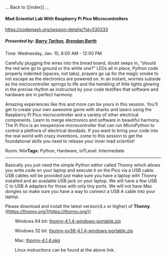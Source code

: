 

... Back to [[index]] ...


#### Mad Scientist Lab With Raspberry Pi Pico Microcontrollers

https://codemash.org/session-details/?id=530333
##### **Presented by:** [Barry Tarlton](https://codemash.org/speaker-details?id=8df97796-8644-4bb5-82e3-103a3c34138c), [Brendan Barth](https://codemash.org/speaker-details?id=145c3c07-2cd4-44ee-9048-4f7ab3219efb)

Time: Wednesday, Jan. 10, 8:00 AM - 12:00 PM

Carefully plugging the wires into the bread board, doubt seeps in, “should the red wire go to ground or the white one?” LEDs all in place, Python code properly indented (spaces, not tabs), prayers go up for the magic smoke to not escape as the electronics are powered on. In an instant, worries subside as the microcontroller springs to life and the twinkling of little lights glowing in the precise rhythm as instructed by your code testifies that software and hardware are in perfect harmony.  
  
Amazing experiences like this and more can be yours in this session. You’ll get to create your own awesome game with sharks and lasers using the Raspberry Pi Pico microcontroller and a variety of other electrical components. Learn to merge electronics and software in beautiful harmony. The Pi Pico is an inexpensive microcontroller that can run MicroPython to control a plethora of electrical doodads. If you want to bring your code into the real world with crazy inventions, come to this session to get the foundational skills you need to release your inner mad scientist!

Room: Nile**Tags:** Python, Hardware, IoTLevel: Intermediate


---


Basically you just need the simple Python editor called Thonny which allows you write code on your laptop and execute it on the Pico via a USB cable. USB cables will be provided just make sure you have a laptop with Thonny installed and an available USB jack on your laptop. We will have a few USB C to USB A adapters for those with only tiny ports. We will not have Mac dongles so make sure you have a way to connect a USB A cable into your laptop.

Please download and install the latest version(4.x or higher) of **Thonny**. ([https://thonny.org/](https://thonny.org/))

        Windows 64 bit: [thonny-4.1.4-windows-portable.zip](https://prereqs.codemash.org/Files/thonny-4.1.4-windows-portable.zip)

        Windows 32 bit: [thonny-py38-4.1.4-windows-portable.zip](https://prereqs.codemash.org/Files/thonny-py38-4.1.4-windows-portable.zip)

        Mac: [thonny-4.1.4.pkg](https://prereqs.codemash.org/Files/thonny-4.1.4.pkg)

        Linux instructions can be found at the above link.
        